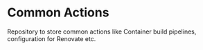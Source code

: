 # Common Actions

Repository to store common actions like Container build pipelines, configuration for Renovate etc.

